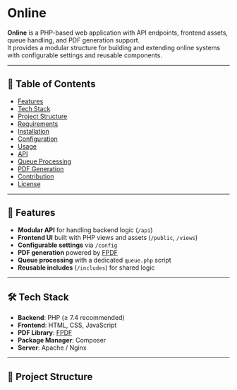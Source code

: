 # Online

**Online** is a PHP-based web application with API endpoints, frontend assets, queue handling, and PDF generation support.  
It provides a modular structure for building and extending online systems with configurable settings and reusable components.

---

## 📑 Table of Contents

- [Features](#-features)
- [Tech Stack](#-tech-stack)
- [Project Structure](#-project-structure)
- [Requirements](#-requirements)
- [Installation](#-installation)
- [Configuration](#-configuration)
- [Usage](#-usage)
- [API](#-api)
- [Queue Processing](#-queue-processing)
- [PDF Generation](#-pdf-generation)
- [Contribution](#-contribution)
- [License](#-license)

---

## 🚀 Features

- **Modular API** for handling backend logic (`/api`)
- **Frontend UI** built with PHP views and assets (`/public`, `/views`)
- **Configurable settings** via `/config`
- **PDF generation** powered by [FPDF](http://www.fpdf.org/)
- **Queue processing** with a dedicated `queue.php` script
- **Reusable includes** (`/includes`) for shared logic

---

## 🛠 Tech Stack

- **Backend**: PHP (≥ 7.4 recommended)
- **Frontend**: HTML, CSS, JavaScript
- **PDF Library**: [FPDF](http://www.fpdf.org/)
- **Package Manager**: Composer
- **Server**: Apache / Nginx

---

## 📂 Project Structure

